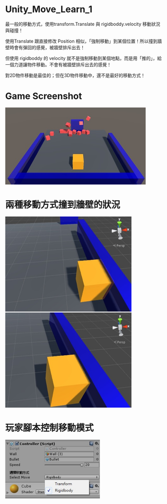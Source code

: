 # Unity_Move_Learn_1
最一般的移動方式，使用transform.Translate 與 rigidboddy.velocity 移動狀況與碰撞！

使用Translate 跟直接修改 Position 相似，「強制移動」到某個位置！所以撞到牆壁時會有彈回的感覺，被牆壁排斥出去！

但使用 rigidboddy 的 velocity 就不是強制移動到某個地點，而是用「推的」，給一個力道讓物件移動。不會有被牆壁排斥出去的感覺！

對2D物件移動是最佳的；但在3D物件移動中，還不是最好的移動方式！

Game Screenshot
================
<img src="https://github.com/Yan-Jun/Unity_Move_Learn_1/blob/master/move.jpg">


兩種移動方式撞到牆壁的狀況
================
<img src="https://github.com/Yan-Jun/Unity_Move_Learn_1/blob/master/througe.jpg" height="300" width="400">  <img src="https://github.com/Yan-Jun/Unity_Move_Learn_1/blob/master/return.jpg" height="300" width="400">


玩家腳本控制移動模式
================
<img src="https://github.com/Yan-Jun/Unity_Move_Learn_1/blob/master/controller.jpg" width="300">


